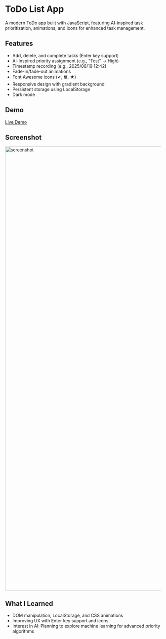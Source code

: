 # ToDo List App
A modern ToDo app built with JavaScript, featuring AI-inspired task prioritization, animations, and icons for enhanced task management.

## Features
- Add, delete, and complete tasks (Enter key support)
- AI-inspired priority assignment (e.g., "Test" → High)
- Timestamp recording (e.g., 2025/06/19 12:42)
- Fade-in/fade-out animations
- Font Awesome icons (✔, 🗑️, ★)
- Responsive design with gradient background
- Persistent storage using LocalStorage
- Dark mode

## Demo
[Live Demo](https://YukiNishida743.github.io/todo-app)

## Screenshot
<img width="1436" alt="screenshot" src="https://github.com/user-attachments/assets/eb6542f6-492f-4023-829f-c283b68c4d00" />


## What I Learned
- DOM manipulation, LocalStorage, and CSS animations
- Improving UX with Enter key support and icons
- Interest in AI: Planning to explore machine learning for advanced priority algorithms

